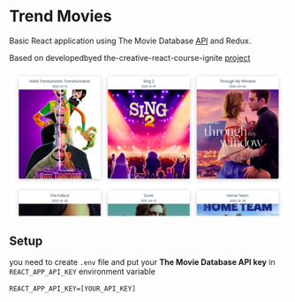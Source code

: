 # Trend Movies

Basic React application using The Movie Database [API](https://www.themoviedb.org/) and Redux.

Based on developedbyed the-creative-react-course-ignite [project](https://github.com/developedbyed/the-creative-react-course-ignite)

![images/screenshot.png](images/screenshot.png)





## Setup

you need to create `.env` file and put your **The Movie Database API key** in `REACT_APP_API_KEY` environment variable



```
REACT_APP_API_KEY=[YOUR_API_KEY]
```



